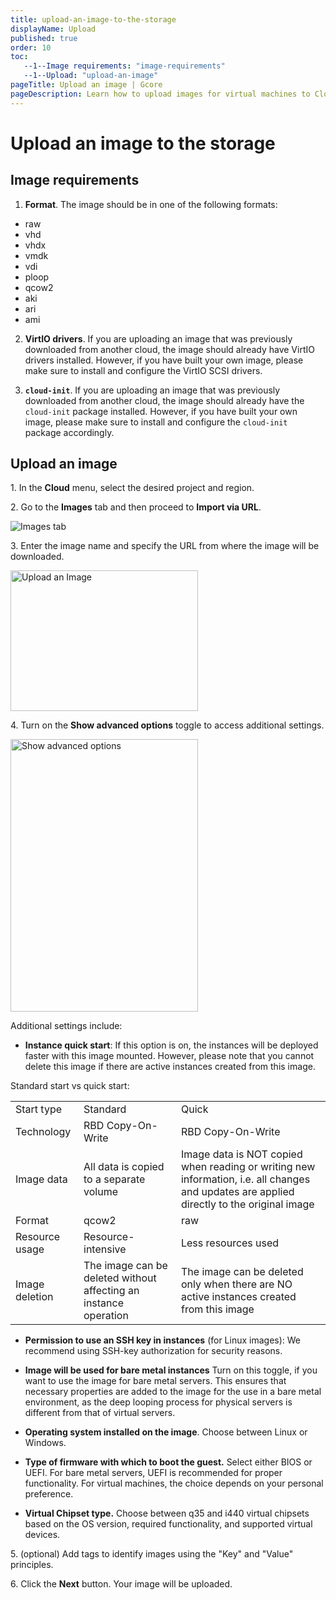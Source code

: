 ```yaml
---
title: upload-an-image-to-the-storage
displayName: Upload
published: true
order: 10
toc:
   --1--Image requirements: "image-requirements"
   --1--Upload: "upload-an-image"
pageTitle: Upload an image | Gcore
pageDescription: Learn how to upload images for virtual machines to Cloud storage.
---
```

# Upload an image to the storage

## Image requirements

1. **Format**. The image should be in one of the following formats:
- raw
- vhd
- vhdx
- vmdk
- vdi
- ploop
- qcow2
- aki
- ari
- ami

2. **VirtIO drivers**. If you are uploading an image that was previously downloaded from another cloud, the image should already have VirtIO drivers installed. However, if you have built your own image, please make sure to install and configure the VirtIO SCSI drivers.

3. **`cloud-init`**. If you are uploading an image that was previously downloaded from another cloud, the image should already have the `cloud-init` package installed. However, if you have built your own image, please make sure to install and configure the `cloud-init` package accordingly.

## Upload an image

1\. In the **Cloud** menu, select the desired project and region.

2\. Go to the **Images** tab and then proceed to **Import via URL**.

<img src="https://assets.gcore.pro/docs/cloud/images/upload-an-image-to-the-storage/3-menu.png" alt="Images tab ">

3\. Enter the image name and specify the URL from where the image will be downloaded.

<img src="https://assets.gcore.pro/docs/cloud/images/upload-an-image-to-the-storage/2-image-settings.png" alt="Upload an Image" width="300" height="225">

4. Turn on the **Show advanced options** toggle to access additional settings.

<img src="https://assets.gcore.pro/docs/cloud/images/upload-an-image-to-the-storage/1-advanced-settings.png" alt="Show advanced options " width="300" height="436">

Additional settings include:

- **Instance quick start**: If this option is on, the instances will be deployed faster with this image mounted. However, please note that you cannot delete this image if there are active instances created from this image.

Standard start vs quick start:

<table>
   <tr>
      <td>Start type</td>
      <td>Standard</td>
      <td>Quick</td>
   </tr>
   <tr>
      <td>Technology</td>
      <td>RBD Copy-On-Write</td>
      <td>RBD Copy-On-Write</td>
   </tr>
   <tr>
      <td>Image data</td>
      <td>All data is copied to a separate volume</td>
      <td>Image data is NOT copied when reading or writing new information, i.e. all changes and updates are applied directly to the original image</td>
   </tr>
   <tr>
      <td>Format</td>
      <td>qcow2</td>
      <td>raw</td>
   </tr>
   <tr>
      <td>Resource usage</td>
      <td>Resource-intensive</td>
      <td>Less resources used</td>
   </tr>
   <tr>
      <td>Image deletion</td>
      <td>The image can be deleted without affecting an instance operation</td>
      <td>The image can be deleted only when there are NO active instances created from this image</td>
   </tr>
</table>

- **Permission to use an SSH key in instances** (for Linux images): We recommend using SSH-key authorization for security reasons.

- **Image will be used for bare metal instances** Turn on this toggle, if you want to use the image for bare metal servers. This ensures that necessary properties are added to the image for the use in a bare metal environment, as the deep looping process for physical servers is different from that of virtual servers.

- **Operating system installed on the image**. Choose between Linux or Windows.

- **Type of firmware with which to boot the guest.** Select either BIOS or UEFI. For bare metal servers, UEFI is recommended for proper functionality. For virtual machines, the choice depends on your personal preference.

- **Virtual Chipset type.** Choose between q35 and i440 virtual chipsets based on the OS version, required functionality, and supported virtual devices.

5\. (optional) Add tags to identify images using the "Key" and "Value" principles.

6\. Click the **Next** button. Your image will be uploaded.
